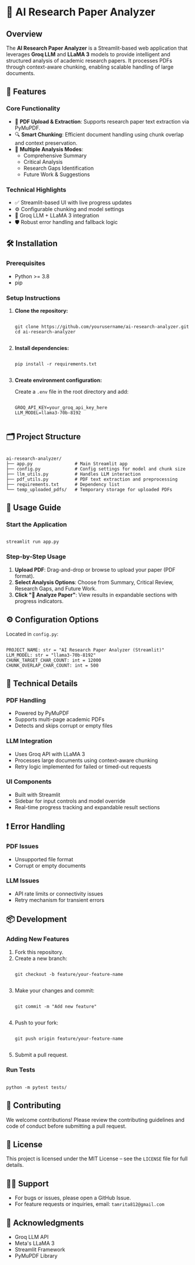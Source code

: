 <!DOCTYPE html>
<html>
<head>
</head>
<body>

<h1>🔬 AI Research Paper Analyzer</h1>

<h2>Overview</h2>
<p>The <strong>AI Research Paper Analyzer</strong> is a Streamlit-based web application that leverages <strong>Groq LLM</strong> and <strong>LLaMA 3</strong> models to provide intelligent and structured analysis of academic research papers. It processes PDFs through context-aware chunking, enabling scalable handling of large documents.</p>

<h2>🚀 Features</h2>

<h3>Core Functionality</h3>
<ul>
  <li>📄 <strong>PDF Upload & Extraction</strong>: Supports research paper text extraction via PyMuPDF.</li>
  <li>🔍 <strong>Smart Chunking</strong>: Efficient document handling using chunk overlap and context preservation.</li>
  <li>🧠 <strong>Multiple Analysis Modes</strong>:
    <ul>
      <li>Comprehensive Summary</li>
      <li>Critical Analysis</li>
      <li>Research Gaps Identification</li>
      <li>Future Work & Suggestions</li>
    </ul>
  </li>
</ul>

<h3>Technical Highlights</h3>
<ul>
  <li>✅ Streamlit-based UI with live progress updates</li>
  <li>⚙️ Configurable chunking and model settings</li>
  <li>🔗 Groq LLM + LLaMA 3 integration</li>
  <li>🛡️ Robust error handling and fallback logic</li>
</ul>

<h2>🛠️ Installation</h2>

<h3>Prerequisites</h3>
<ul>
  <li>Python &gt;= 3.8</li>
  <li>pip</li>
</ul>

<h3>Setup Instructions</h3>
<ol>
  <li>
    <strong>Clone the repository:</strong>
    <pre><code class="language-bash">
git clone https://github.com/yourusername/ai-research-analyzer.git
cd ai-research-analyzer
    </code></pre>
  </li>
  <li>
    <strong>Install dependencies:</strong>
    <pre><code class="language-bash">
pip install -r requirements.txt
    </code></pre>
  </li>
  <li>
    <strong>Create environment configuration:</strong>
    <p>Create a <code>.env</code> file in the root directory and add:</p>
    <pre><code class="language-env">
GROQ_API_KEY=your_groq_api_key_here
LLM_MODEL=llama3-70b-8192
    </code></pre>
  </li>
</ol>

<h2>🗂️ Project Structure</h2>
<pre><code class="language-text">
ai-research-analyzer/
├── app.py                # Main Streamlit app
├── config.py             # Config settings for model and chunk size
├── llm_utils.py          # Handles LLM interaction
├── pdf_utils.py          # PDF text extraction and preprocessing
├── requirements.txt      # Dependency list
└── temp_uploaded_pdfs/   # Temporary storage for uploaded PDFs
</code></pre>

<h2>🧪 Usage Guide</h2>

<h3>Start the Application</h3>
<pre><code class="language-bash">
streamlit run app.py
</code></pre>

<h3>Step-by-Step Usage</h3>
<ol>
  <li><strong>Upload PDF</strong>: Drag-and-drop or browse to upload your paper (PDF format).</li>
  <li><strong>Select Analysis Options</strong>: Choose from Summary, Critical Review, Research Gaps, and Future Work.</li>
  <li><strong>Click "🚀 Analyze Paper"</strong>: View results in expandable sections with progress indicators.</li>
</ol>

<h2>⚙️ Configuration Options</h2>
<p>Located in <code>config.py</code>:</p>
<pre><code class="language-python">
PROJECT_NAME: str = "AI Research Paper Analyzer (Streamlit)"
LLM_MODEL: str = "llama3-70b-8192"
CHUNK_TARGET_CHAR_COUNT: int = 12000
CHUNK_OVERLAP_CHAR_COUNT: int = 500
</code></pre>

<h2>📌 Technical Details</h2>

<h3>PDF Handling</h3>
<ul>
  <li>Powered by PyMuPDF</li>
  <li>Supports multi-page academic PDFs</li>
  <li>Detects and skips corrupt or empty files</li>
</ul>

<h3>LLM Integration</h3>
<ul>
  <li>Uses Groq API with LLaMA 3</li>
  <li>Processes large documents using context-aware chunking</li>
  <li>Retry logic implemented for failed or timed-out requests</li>
</ul>

<h3>UI Components</h3>
<ul>
  <li>Built with Streamlit</li>
  <li>Sidebar for input controls and model override</li>
  <li>Real-time progress tracking and expandable result sections</li>
</ul>

<h2>❗ Error Handling</h2>

<h3>PDF Issues</h3>
<ul>
  <li>Unsupported file format</li>
  <li>Corrupt or empty documents</li>
</ul>

<h3>LLM Issues</h3>
<ul>
  <li>API rate limits or connectivity issues</li>
  <li>Retry mechanism for transient errors</li>
</ul>

<h2>📦 Development</h2>

<h3>Adding New Features</h3>
<ol>
  <li>Fork this repository.</li>
  <li>
    Create a new branch:
    <pre><code class="language-bash">
git checkout -b feature/your-feature-name
    </code></pre>
  </li>
  <li>
    Make your changes and commit:
    <pre><code class="language-bash">
git commit -m "Add new feature"
    </code></pre>
  </li>
  <li>
    Push to your fork:
    <pre><code class="language-bash">
git push origin feature/your-feature-name
    </code></pre>
  </li>
  <li>Submit a pull request.</li>
</ol>

<h3>Run Tests</h3>
<pre><code class="language-bash">
python -m pytest tests/
</code></pre>

<h2>🤝 Contributing</h2>
<p>We welcome contributions! Please review the contributing guidelines and code of conduct before submitting a pull request.</p>

<h2>📜 License</h2>
<p>This project is licensed under the MIT License – see the <code>LICENSE</code> file for full details.</p>

<h2>🧑‍💻 Support</h2>
<ul>
  <li>For bugs or issues, please open a GitHub Issue.</li>
  <li>For feature requests or inquiries, email: <code>tamrita812@gmail.com</code></li>
</ul>

<h2>🙏 Acknowledgments</h2>
<ul>
  <li>Groq LLM API</li>
  <li>Meta's LLaMA 3</li>
  <li>Streamlit Framework</li>
  <li>PyMuPDF Library</li>
</ul>

</body>
</html>
